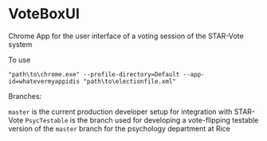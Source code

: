 # VoteBoxUI
Chrome App for the user interface of a voting session of the STAR-Vote system

To use

`"path\to\chrome.exe" --profile-directory=Default --app-id=whatevermyappidis "path\to\electionfile.xml"`

Branches:

`master` is the current production developer setup for integration with STAR-Vote
`PsycTestable` is the branch used for developing a vote-flipping testable version of the `master` branch for the psychology department at Rice
